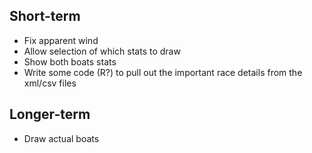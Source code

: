 ## Short-term ##
- Fix apparent wind
- Allow selection of which stats to draw
- Show both boats stats
- Write some code (R?) to pull out the important race details from the xml/csv
  files

## Longer-term ##
- Draw actual boats
